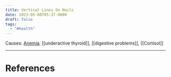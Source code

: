 ```yaml
---
title: Vertical Lines On Nails
date: 2023-05-08T05:37-0800
draft: false
tags:
  - "#health"
---
```


Causes: [Anemia](/notes/health/sickness/anemia), [[underactive thyroid]], [[digestive problems]], [[Cortisol]]


---
# References
